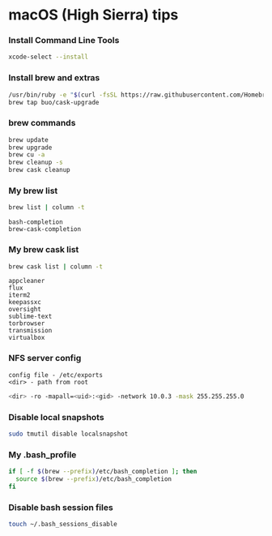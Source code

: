 # macOS (High Sierra) tips

### Install Command Line Tools

```bash
xcode-select --install
```

### Install brew and extras

```bash
/usr/bin/ruby -e "$(curl -fsSL https://raw.githubusercontent.com/Homebrew/install/master/install)"
brew tap buo/cask-upgrade
```

### brew commands

```bash
brew update
brew upgrade
brew cu -a
brew cleanup -s
brew cask cleanup
```

### My brew list

```bash
brew list | column -t
```

```
bash-completion
brew-cask-completion
```

### My brew cask list

```bash
brew cask list | column -t
```

```
appcleaner
flux
iterm2
keepassxc
oversight
sublime-text
torbrowser
transmission
virtualbox
```

### NFS server config

```
config file - /etc/exports
<dir> - path from root
```

```bash
<dir> -ro -mapall=<uid>:<gid> -network 10.0.3 -mask 255.255.255.0
```

### Disable local snapshots

```bash
sudo tmutil disable localsnapshot
```

### My .bash_profile

```bash
if [ -f $(brew --prefix)/etc/bash_completion ]; then
  source $(brew --prefix)/etc/bash_completion
fi
```

### Disable bash session files

```bash
touch ~/.bash_sessions_disable
```

